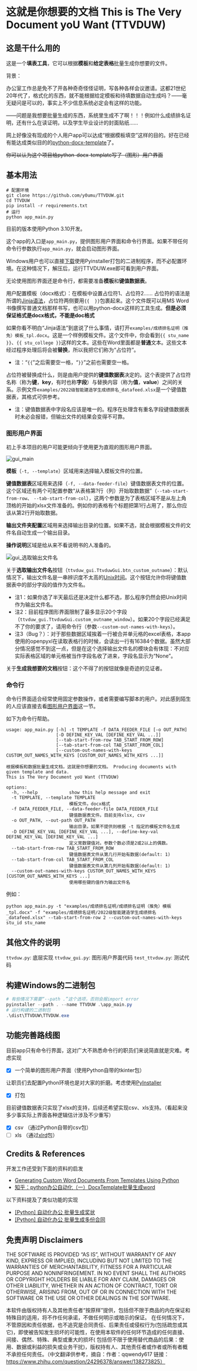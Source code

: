 # 这就是你想要的文档 This is The Very Document yoU Want (TTVDUW)

## 这是干什么用的
这是一个**填表工具**，它可以根据**模板**和**给定表格**批量生成你想要的文件。

背景：

办公室工作总是免不了开各种奇奇怪怪证明，写各种各样会议邀请。这都21世纪20年代了，格式化的东西，就不能根据给定模板和待填数据自动生成吗？——毫无疑问是可以的，事实上不少信息系统必定会有这样的功能。

——问题是我想要批量生成的东西，系统里生成不了啊！！！例如什么成绩排名证明，还有什么在读证明，以及学生毕业设计的封面贴纸……

网上好像没有现成的个人用户app可以达成“根据模板填空”这样的目的。好在已经有能达成类似目的的[python-docx-template](https://docxtpl.readthedocs.io/en/latest)了。

~~你可以认为这个项目给python-docx-template写了（图形）用户界面~~

## 基本用法
```shell
# 配置环境
git clone https://github.com/y0umu/TTVDUW.git
cd TTVDUW
pip install -r requirements.txt
# 运行
python app_main.py
```
目前的版本使用Python 3.10开发。

这个app的入口是`app_main.py`，提供图形用户界面和命令行界面。如果不带任何命令行参数执行`app_main.py`，就会启动图形界面。

Windows用户也可以直接[下载](https://github.com/y0umu/TTVDUW/releases/)使用Pyinstaller打包的二进制程序，而不必配置环境。在这种情况下，解压后，运行TTVDUW.exe即可看到用户界面。

无论使用图形界面还是命令行，都需要准备**模板**和**键值数据表**。

用户配置模板（docx格式）：在模板中设置占位符1、占位符2…… 占位符的语法是所谓的[Jinja语法](https://jinja.palletsprojects.com/en/3.0.x/templates/)，占位符两侧要用`{{  }}`包裹起来。这个文件既可以用MS Word书像撰写普通文档那样书写，也可以用python-docx这样的工具生成。**但是必须保证格式是docx格式，不能是doc格式**

如果你看不明白“Jinja语法”到底说了什么事情，请打开`examples/成绩排名证明（推免）模板_tpl.docx`。这是一个样例模板文件。这个文件中，你会看到`{{ stu_name }}`、`{{ stu_college }}`这样的文本。这些在Word里面都是**普通**文本。这些文本经过程序处理后将会被**替换**，所以我把它们称为“占位符”。

- 注：“`{{`”之后需要空一格，“`}}`”之前也需要空一格。

占位符被替换成什么，则是由用户提供的**键值数据表**决定的。这个表提供了占位符名称（称为**键**，**key**，有时也称**字段**）与替换内容（称为**值**，**value**）之间的关系。示例文件`examples/2022级智能建造学生成绩排名_datafeed.xlsx`是一个键值数据表，其格式可供参考。

- 注：键值数据表中字段名应该是唯一的。程序在处理含有重名字段键值数据表时未必会报错，但输出文件的结果会变得不可靠。

### 图形用户界面
初上手本项目的用户可能更倾向于使用更为直观的图形用户界面。

![gui_main](screenshots/ttvduw_gui.png)

**模板**（`-t, --template`）区域用来选择输入模板文件的位置。

**键值数据表**区域用来选择（`-f, --data-feeder-file`）键值数据表文件的位置。这个区域还有两个可配置参数“从表格第?行（列）开始取数数据”（`--tab-start-from-row`、 `--tab-start-from-col`），这两个参数是为了表格区域不是从左上角顶格的开始的xlsx文件准备的。例如你的表格有个标题把第1行占用了，那么你应该从第2行开始取数据。

**输出文件夹配置**区域用来选择输出目录的位置。如果不选，就会根据模板文件的文件名自动生成一个输出目录。

**操作说明**区域是给从来不看说明书的人准备的。

![gui_选取输出文件名](screenshots/ttvduw_gui_2.png)

关于**选取输出文件名**按钮（`ttvduw_gui.TtvduwGui.btn_custom_outname`）：默认情况下，输出文件名是一串辨识度不太高的[Unix时间](https://time.is/zh/Unix_time_now)。这个按钮允许你将键值数据表中的部分字段的值作为文件名。

- 注1：如果你选了半天最后还是决定什么都不选，那么程序仍然会把Unix时间作为输出文件名。
- 注2：目前程序图形界面限制了最多显示20个字段（`ttvduw_gui.TtvduwGui.custom_outname_window`）。如果20个字段已经满足不了你的要求了，请用命令行（参数`--custom-out-names-with-keys`）。
- 注3（Bug？）：对于那些数据区域挨着一行被合并单元格的excel表格，本app使用的openpyxl在读取表格行的时候，会读出一行有16384个数据。虽然大部分情况感觉不到这一点，但是在这个选择输出文件名的模块会有体现：不对应实际表格区域的单元格被当作字段名收了进来，字段名显示为“None”。

关于**生成我想要的文档**按钮：这个不得了的按钮就像是奇迹的见证者。

### 命令行
命令行界面适合经常使用固定参数操作，或者需要编写脚本的用户。对此感到陌生的人应该直接去看[图形用户界面](#图形用户界面)这一节。

如下为命令行帮助。
```
usage: app_main.py [-h] -t TEMPLATE -f DATA_FEEDER_FILE [-o OUT_PATH]
                   [-D DEFINE_KEY_VAL [DEFINE_KEY_VAL ...]]
                   [--tab-start-from-row TAB_START_FROM_ROW]
                   [--tab-start-from-col TAB_START_FROM_COL]
                   [--custom-out-names-with-keys CUSTOM_OUT_NAMES_WITH_KEYS [CUSTOM_OUT_NAMES_WITH_KEYS ...]]

根据模板和数据批量生成文档，这就是你想要的文档。 Producing documents with given template and data.
This is The Very Document yoU Want (TTVDUW)

options:
  -h, --help            show this help message and exit
  -t TEMPLATE, --template TEMPLATE
                        模板文件。docx格式
  -f DATA_FEEDER_FILE, --data-feeder-file DATA_FEEDER_FILE
                        键值数据表文件。目前支持xlsx, csv
  -o OUT_PATH, --out-path OUT_PATH
                        输出目录。如果不提供则根据 -t 指定的模板文件名生成
  -D DEFINE_KEY_VAL [DEFINE_KEY_VAL ...], --define-key-val DEFINE_KEY_VAL [DEFINE_KEY_VAL ...]
                        定义常数键值对。参数个数必须是2或2以上的偶数。
  --tab-start-from-row TAB_START_FROM_ROW
                        键值数据表文件从第几行开始有数据(default: 1)
  --tab-start-from-col TAB_START_FROM_COL
                        键值数据表文件从第几列开始有数据(default: 1)
  --custom-out-names-with-keys CUSTOM_OUT_NAMES_WITH_KEYS [CUSTOM_OUT_NAMES_WITH_KEYS ...]
                        使用哪些键的值作为输出文件名
```

例如：
```shell
python app_main.py -t "examples/成绩排名证明/成绩排名证明（推免）模板_tpl.docx" -f "examples/成绩排名证明/2022级智能建造学生成绩排名_datafeed.xlsx" --tab-start-from-row 2 --custom-out-names-with-keys stu_id stu_name
```

## 其他文件的说明
`ttvduw.py`: 底层实现
`ttvduw_gui.py`: 图形用户界面代码
`test_ttvduw.py`: 测试代码

## 构建Windows的二进制包
```powershell
# 有些情况下需要“--path .”这个选项，否则会报import error
pyinstaller --path . --name TTVDUW .\app_main.py
# 运行构建的二进制包
.\dist\TTVDUW\TTVDUW.exe
```

## 功能完善路线图
目前app只有命令行界面，这对广大不熟悉命令行的职员们来说简直就是灾难。考虑实现
- [x] 一个简单的图形用户界面（使用Python自带的tkinter包）

让职员们去配置Python环境也是对大家的折磨。考虑使用[PyInstaller](https://www.pyinstaller.org/)
- [x] 打包

目前键值数据表只实现了xlsx的支持，后续还希望实现csv、xls支持。（看起来没多少事实际上界面各种逻辑估计涉及不少重写）
- [x] csv （通过Python自带的csv包）
- [ ] xls （通过[xlrd](https://xlrd.readthedocs.io/en/latest/)包）

## Credits & References
开发工作还受到下面的资料的启发
- [Generating Custom Word Documents From Templates Using Python](https://blog.formpl.us/how-to-generate-word-documents-from-templates-using-python-cb039ea2c890)
- [知乎：python办公自动化（一）DocxTemplate批量生成word](https://zhuanlan.zhihu.com/p/320314207)

以下资料提及了类似功能的实现
- [[Python] 自动化办公 批量生成奖状](https://www.jianshu.com/p/0c109c0898af)
- [[Python] 自动化办公 批量生成多份合同](https://www.jianshu.com/p/3ee47f594d81)

## 免责声明 Disclaimers
THE SOFTWARE IS PROVIDED “AS IS”, WITHOUT WARRANTY OF ANY KIND, EXPRESS OR IMPLIED, INCLUDING BUT NOT LIMITED TO THE WARRANTIES OF MERCHANTABILITY, FITNESS FOR A PARTICULAR PURPOSE AND NONINFRINGEMENT. IN NO EVENT SHALL THE AUTHORS OR COPYRIGHT HOLDERS BE LIABLE FOR ANY CLAIM, DAMAGES OR OTHER LIABILITY, WHETHER IN AN ACTION OF CONTRACT, TORT OR OTHERWISE, ARISING FROM, OUT OF OR IN CONNECTION WITH THE SOFTWARE OR THE USE OR OTHER DEALINGS IN THE SOFTWARE.

本软件由版权持有人及其他责任者“按原样”提供，包括但不限于商品的内在保证和特殊目的适用，将不作任何承诺，不做任何明示或暗示的保证。 在任何情况下，不管原因和责任依据，也不追究是合同责任、后果责任或侵权行为(包括疏忽或其它)，即使被告知发生损坏的可能性，在使用本软件的任何环节造成的任何直接、间接、偶然、特殊、典型或重大的损坏(
包括但不限于使用替代商品的后果：使用、数据或利益的损失或业务干扰)，版权持有人、其他责任者或作者或所有者概不承担任何责任。（中文翻译供参考，摘自：作者：qqwendy617 链接：https://www.zhihu.com/question/24296378/answer/138273825）

